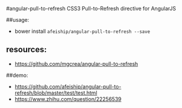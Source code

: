 #angular-pull-to-refresh
CSS3 Pull-to-Refresh directive for AngularJS

##usage:
+ bower install `afeiship/angular-pull-to-refresh --save`

## resources:
+ https://github.com/mgcrea/angular-pull-to-refresh


##demo:
+ https://github.com/afeiship/angular-pull-to-refresh/blob/master/test/test.html
+ https://www.zhihu.com/question/22256539
